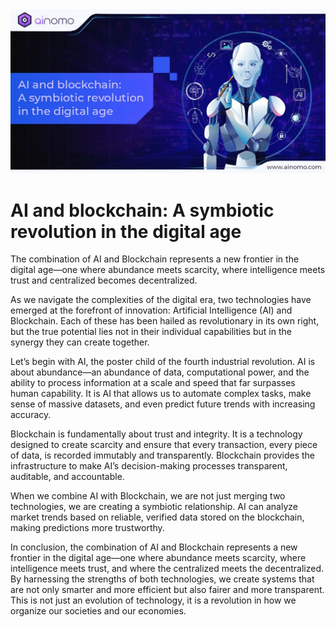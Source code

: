 <img src="https://github.com/ainomodatalab/news/blob/ed49ba16ef753049daf42f99bef14f9ab1a0ad7e/15.09.2024/image.jpg" alt="image">
<br>
<h1>AI and blockchain: A symbiotic revolution in the digital age </h1>
<p>The combination of AI and Blockchain represents a new frontier in the digital age—one where abundance meets scarcity, where intelligence meets trust and centralized becomes decentralized.</p>
<p>As we navigate the complexities of the digital era, two technologies have emerged at the forefront of innovation: Artificial Intelligence (AI) and Blockchain. Each of these has been hailed as revolutionary in its own right, but the true potential lies not in their individual capabilities but in the synergy they can create together. </p>
<p>Let’s begin with AI, the poster child of the fourth industrial revolution. AI is about abundance—an abundance of data, computational power, and the ability to process information at a scale and speed that far surpasses human capability. It is AI that allows us to automate complex tasks, make sense of massive datasets, and even predict future trends with increasing accuracy.</p>
<p>Blockchain is fundamentally about trust and integrity. It is a technology designed to create scarcity and ensure that every transaction, every piece of data, is recorded immutably and transparently. 
Blockchain provides the infrastructure to make AI’s decision-making processes transparent, auditable, and accountable.</p>
<p>When we combine AI with Blockchain, we are not just merging two technologies, we are creating a symbiotic relationship.
AI can analyze market trends based on reliable, verified data stored on the blockchain, making predictions more trustworthy.</p>
<p>In conclusion, the combination of AI and Blockchain represents a new frontier in the digital age—one where abundance meets scarcity, where intelligence meets trust, and where the centralized meets the decentralized. By harnessing the strengths of both technologies, we create systems that are not only smarter and more efficient but also fairer and more transparent. This is not just an evolution of technology, it is a revolution in how we organize our societies and our economies.</p>
